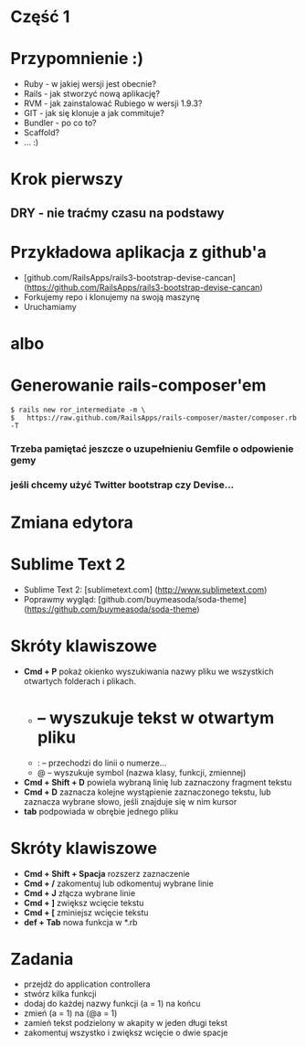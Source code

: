 <!SLIDE title-slide transition=fade>

# Część 1 #

<!SLIDE smaller bullets incremental transition=fade>

# Przypomnienie :)

  * Ruby - w jakiej wersji jest obecnie?
  * Rails - jak stworzyć nową aplikację?
  * RVM - jak zainstalować Rubiego w wersji 1.9.3?
  * GIT - jak się klonuje a jak commituje?
  * Bundler - po co to?
  * Scaffold?
  * ... :)

<!SLIDE smaller bullets incremental transition=fade>

# Krok pierwszy
## DRY - nie traćmy czasu na podstawy

<!SLIDE smaller bullets incremental transition=fade>

# Przykładowa aplikacja z github'a

  * [github.com/RailsApps/rails3-bootstrap-devise-cancan] (https://github.com/RailsApps/rails3-bootstrap-devise-cancan)
  * Forkujemy repo i klonujemy na swoją maszynę
  * Uruchamiamy

<!SLIDE smaller bullets incremental transition=fade>

# albo

<!SLIDE smaller commandline incremental transition=fade>

# Generowanie rails-composer'em

    $ rails new ror_intermediate -m \
    $   https://raw.github.com/RailsApps/rails-composer/master/composer.rb -T

<!SLIDE small transition=fade>

### Trzeba pamiętać jeszcze o uzupełnieniu Gemfile o odpowienie gemy 
### jeśli chcemy użyć Twitter bootstrap czy Devise...

<!SLIDE title-slide transition=fade>

# Zmiana edytora

<!SLIDE small bullets incremental transition=fade>

# Sublime Text 2

  * Sublime Text 2: [sublimetext.com] (http://www.sublimetext.com)
  * Poprawmy wygląd: [github.com/buymeasoda/soda-theme] (https://github.com/buymeasoda/soda-theme)

<!SLIDE smaller bullets incremental transition=fade>

# Skróty klawiszowe

  * __Cmd + P__ pokaż okienko wyszukiwania nazwy pliku we wszystkich otwartych folderach i plikach. 
    * # – wyszukuje tekst w otwartym pliku 
    * : – przechodzi do linii o numerze...
    * @ – wyszukuje symbol (nazwa klasy, funkcji, zmiennej) 
  * __Cmd + Shift + D__ powiela wybraną linię lub zaznaczony fragment tekstu
  * __Cmd + D__ zaznacza kolejne wystąpienie zaznaczonego tekstu, lub zaznacza wybrane słowo, jeśli znajduje się w nim kursor
  * __tab__ podpowiada w obrębie jednego pliku
  
<!SLIDE smaller bullets incremental transition=fade>

# Skróty klawiszowe

  * __Cmd + Shift + Spacja__ rozszerz zaznaczenie
  * __Cmd + /__ zakomentuj lub odkomentuj wybrane linie
  * __Cmd + J__ złącza wybrane linie
  * __Cmd + ]__ zwiększ wcięcie tekstu
  * __Cmd + [__ zminiejsz wcięcie tekstu
  * __def + Tab__ nowa funkcja w *.rb

<!SLIDE smaller bullets incremental transition=fade>

# Zadania

  * przejdż do application controllera
  * stwórz kilka funkcji
  * dodaj do każdej nazwy funkcji (a = 1) na końcu
  * zmień (a = 1) na (@a = 1)
  * zamień tekst podzielony w akapity w jeden długi tekst 
  * zakomentuj wszystko i zwiększ wcięcie o dwie spacje

